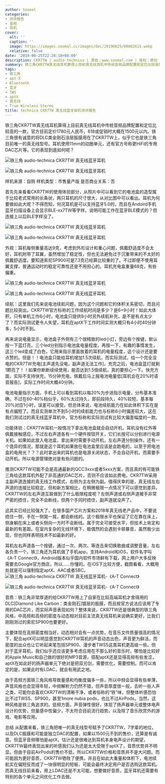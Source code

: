 ```yaml
---
author: Soomal
categories:
- 测评报告
- 音频
- 耳机
cover:
  alt: ''
  caption: ''
  image: https://images.soomal.cc/images/doc/20190625/00082615.webp
  relative: false
date: '2019-06-25T22:28:18+08:00'
description: CKR7TW | audio-technica | 源自：www.soomal.com | 版权：原创 |  平均/总评分：09.67/58
summary: 铁三角CKR7TW真无线耳机算得上目前真无线耳机中传统音频品牌配置和定位比较高的一款，官方目前定价1780元人民币。铁三角很有诚意的将DLC类金刚石涂层振膜用在了CKR7TW上，似乎它也是铁三角目前唯一的真无线型号。
tags:
- 铁三角
- apt-X
- Bluetooth
- 蓝牙
- TWS
- aptX
- 真无线
- True Wireless Stereo
title: technica CKR7TW 真无线蓝牙耳机测评报告
---
```


铁三角CKR7TW真无线耳机算得上目前真无线耳机中传统音频品牌配置和定位比较高的一款，官方目前定价1780元人民币，618或促销时大概在1500元以内。铁三角很有诚意的将DLC类金刚石涂层振膜用在了CKR7TW上，似乎它也是铁三角目前唯一的真无线型号。耳机使用11mm的动圈单元，还有官方号称更HiFi的专用DAC芯片等。它的表现到底如何呢？



![铁三角 audio-technica CKR7TW 真无线蓝牙耳机](https://images.soomal.cc/images/doc/20190618/00082502_01.webp)



![铁三角 audio-technica CKR7TW 真无线蓝牙耳机](https://images.soomal.cc/images/doc/20190618/00082503_01.webp)



样机来源：自购
样机类型：市售量产版
是否商业关系：否



首先先来看看CKR7TW的使用体验部分，从照片中可以看到它的电池盒的造型属于比较老式常用的长条状，两只耳机的尺寸很大，从对比图中可以看出。耳机为何要做如此大呢？不得而知，何况耳机是可以支持蓝牙5.0的，而且在Andoird手机蓝牙扫描设备上会显示BLE-xx7TW等字样，说明可能工作在蓝牙BLE模式的？但连接上以后BLE字样没了。



![铁三角 audio-technica CKR7TW 真无线蓝牙耳机](https://images.soomal.cc/images/doc/20190618/00082498_01.webp)



![铁三角 audio-technica CKR7TW 真无线蓝牙耳机](https://images.soomal.cc/images/doc/20190618/00082499_01.webp)



外观：耳机每侧重量高达9克，考虑到外形设计和重心问题，佩戴舒适度不会太好，耳机附带了耳翼，虽然增加了稳定性，但也无法避免过于沉重带来的不太好的佩戴舒适度。要知道索尼SP900可是7.3克已经算比较重的了。不过即便不使用耳翼支撑，普通运动时的稳定可靠性还是不用担心的。耳机充电盒重量68克，有些偏重。



![铁三角 audio-technica CKR7TW 真无线蓝牙耳机](https://images.soomal.cc/images/doc/20190618/00082501_01.webp)



![铁三角 audio-technica CKR7TW 真无线蓝牙耳机](https://images.soomal.cc/images/doc/20190618/00082504_01.webp)



续航：这里我们先来说电池续航问题，因为这个问题和它的体积关系密切，而且问题比较突出。CKR7TW官方标称的工作续航时间是多少？是6+9小时！如此大体积，只有单机工作6小时，电池盒只提供9小时另外续航补充，是不是有点太少了？而实际测试更令人失望，耳机在aptX下工作时间实测大概只有4小时40分钟多，5小时不到。

再来说说电量显示，电池盒子外侧有三个很精致的led小灯，旁边有个按键，默认按一下蓝灯亮，三个led分别指示电池盒电量程度，再按一下，有趣的事情发生，这三个led变成了白色，它用来指示里面放着的耳机的电量程度，这个设计还是要点赞的。但是！！电池盒只能给耳机增加1.5次续航，而实际测试，给一个完全没电的CKR7TW充电[主声道先没电，副声道无法工作]，充完之后，电池盒蓝灯就剩1颗亮了！！如果你断断续续使用，能否达到1.5倍续航，真的要担心一下。快充方面，实际不支持快充，15分钟充电，佩戴后马上报电池电量低[耳机会在20%时语音报告]，实际工作时间大概40分钟。

电池电量指示方面，手机上可以看到耳机以每20%为步进指示电量，分布基本准确，不过在60-40%档似乎，60%太过持久，即前段持久，40%较短，基本每20%对应1小时，误差可以接受。但总体来说，电池续航能力在如此体积下实在是有点偏短了。而且实测单次不到5小时的续航能力也与标称6小时偏差较大，这在我们测试过的真无线蓝牙耳机中，官方标称和实际测试有比较大偏差幅度的一款。

功能体验：CKR7TW耳机一般情况下拿出电池盒就会自动开机，耳机没有红外等佩戴接触感应，不过左右声道各有一个硬件按钮开关，它们长按可以分别进行电源关机。如果如此放入电池盒，拿出来时需要手动开机，左右声道分别操作。还有一个诡异的情况，那就是这个耳机如果放在电池盒里应该是会跑电的，以至于把电池盒的电用光？？？此时拿出来的耳机也是电源关闭状态，不会自动开机，而需要手动开机。所以电源管理绝对是有些问题的。

推测CKR7TW可能不会是高通最新的QCC3xxx或者5xxx方案，而且真的有可能铁三角给这款耳机外配了非高通的DAC芯片，否则不应该如此费电。CKR7TW采用主副声道连接的真无线工作模式，右侧为主左侧为副。值得庆幸的是，真无线左右声道的连接比较稳定，但和新方案相比，在稍微极限一点情况下可以感觉到差异。CKR7TW的左右声道互联做到了什么极限程度呢？左侧声道或右侧声道被手非常严密的捂住，完全不会断线，但两个手同时捂住，副声道就没声了。

这其实已经比较强大了，在很多国产芯片方案和2018年真无线老产品中，不要说捂住一侧，手在一侧晃一晃，都会断线的。这个极限水平也保证了它在靠在床上，侧身躺在床上或者头侧向一方时不会断线。属于完全可接受水平，但技术上肯定和最新的有差距。在室内复杂的无线环境下，极偶然的会遇到卡顿暴音，虽然极少出现，但也同样表明技术不如最新的好。

耳机左右声道各一个按键，通过一次、两次、等连击来切换歌曲或调整音量，左右各负责一个。铁三角还为耳机做了手机app，支持Android和iOS，软件名字叫《A-T Connect》，Android版本似乎国内软件市场鲜有下载，网上用户大多反映需要去Google官方商店，所以……你懂的。在iOS下比较方便，截图看看，大概用处就是可以强制指定aptX、AAC或者SBC。
![铁三角 audio-technica CKR7TW 真无线蓝牙耳机-《A-T Connect》](https://images.soomal.cc/images/doc/20190625/00082613_01.webp)




![铁三角 audio-technica CKR7TW 真无线蓝牙耳机-《A-T Connect》](https://images.soomal.cc/images/doc/20190625/00082614_01.webp)




音质：铁三角非常厚道的给CKR7TW用上了自家在比较高端耳机才舍得用的DLC[Diamond Like Carbon：类金刚石]镀层的振膜，而且按官方说法应该用了专用的DAC芯片，而实际声音表现如何？整体来说，CKR7TW还是很典型的铁三角风格，中高频和高频的密度与动态相对目前主流真无线耳机来说确实更好，比我们刚刚测过的索尼SP900也要更好。

主要体现在高频密度相当好，动态相对会有一点优势，在音乐文件质量很高的情况下，配合aptX可以明显感觉到CKR7TW耳机的声音动态出色，声音更为鲜活，而密度的出众也让它听起来笔包括SP900、漫步者TWS5这类耳机更高级一些。但对于蓝牙耳机，我们似乎还应该更多考虑应用在不那么好的音乐时，哪怕是比较好的Apple Music和自己做的很好的MP3音源，搭配aptX还是显得高频有些发涩，aptX在如此好的扬声器单元下绝对是把双刃剑，需要优化，需要控制。而可以肯定的是，如果此时有LDAC，就会有用武之地。

由于高频方面铁三角风格导致量感和均衡度偏多一些，所以中频会显得有些单薄，声音风格也会显得年轻，中频解析力仍然不错，但声音厚度很一般，去听一些人声之类，可能你会喜欢CKR7TW的清晰干净，或者俗称的“铁”味，但整体听感恐怕比不过TWS5、SP900，甚至1more nubia pods，也比不过AirPods。当然，这种风格是铁三角追求的。低频方面，声音弹性很好，体现了扬声器单元或整体电声设计的优势，但量感中性偏少，不太符合目前流行趋势。以及除了音乐欣赏外的游戏、电影等应用。

总结
从配置来看，铁三角把唯一的真无线型号赋予了CKR7TW，7字辈的地位，以及DLC振膜和可能是独立DAC的配置，如果以1500元不到的售价，还算是有诚意。但蓝牙音频哪怕是aptX，估计还是很难达到耳机本身电声设计的期望，CKR7TW最终表现出来的听感我们认为还是太大受限于aptX了，音质优势并不明显。但由于目前AirPods的售价不低，所以CKR7TW价格和音质并不是大问题。而可能因为更好音质，CKR7TW牺牲了便携，并且在如此大重量和体积下，电池续航实在偏短反而成了一块很明显的短板，可能会最终决定用户是否选购这款耳机。而真无线目前来看，用上LDAC还是不太可能，想要做好音质，蓝牙耳机还需要有特别的各个单元之间优化工作去做。